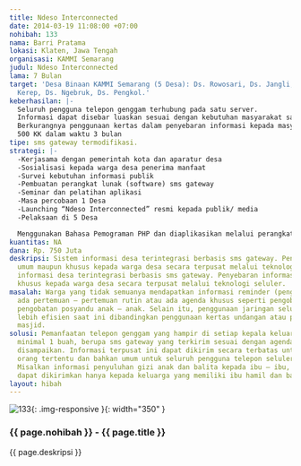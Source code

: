```yaml
---
title: Ndeso Interconnected
date: 2014-03-19 11:08:00 +07:00
nohibah: 133
nama: Barri Pratama
lokasi: Klaten, Jawa Tengah
organisasi: KAMMI Semarang
judul: Ndeso Interconnected
lama: 7 Bulan
target: 'Desa Binaan KAMMI Semarang (5 Desa): Ds. Rowosari, Ds. Jangli, Ds. Salam
  Kerep, Ds. Ngebruk, Ds. Pengkol.'
keberhasilan: |-
  Seluruh pengguna telepon genggam terhubung pada satu server.
  Informasi dapat disebar luaskan sesuai dengan kebutuhan masyarakat saat itu juga.
  Berkurangnya penggunaan kertas dalam penyebaran informasi kepada masyarakat.
  500 KK dalam waktu 3 bulan
tipe: sms gateway termodifikasi.
strategi: |-
  -Kerjasama dengan pemerintah kota dan aparatur desa
  -Sosialisasi kepada warga desa penerima manfaat
  -Survei kebutuhan informasi publik
  -Pembuatan perangkat lunak (software) sms gateway
  -Seminar dan pelatihan aplikasi
  -Masa percobaan 1 Desa
  -Launching “Ndeso Interconnected” resmi kepada publik/ media
  -Pelaksaan di 5 Desa

  Menggunakan Bahasa Pemograman PHP dan diaplikasikan melalui perangkat seluler warga desa.
kuantitas: NA
dana: Rp. 750 Juta
deskripsi: Sistem informasi desa terintegrasi berbasis sms gateway. Penyebaran informasi
  umum maupun khusus kepada warga desa secara terpusat melalui teknologi seluler.Sistem
  informasi desa terintegrasi berbasis sms gateway. Penyebaran informasi umum maupun
  khusus kepada warga desa secara terpusat melalui teknologi seluler.
masalah: Warga yang tidak semuanya mendapatkan informasi reminder (pengingat) ketika
  ada pertemuan – pertemuan rutin atau ada agenda khusus seperti pengobatan gratis,
  pengobatan posyandu anak – anak. Selain itu, penggunaan jaringan seluler dirasa
  lebih efisien saat ini dibandingkan penggunaan kertas undangan atau pengumuman di
  masjid.
solusi: Pemanfaatan telepon genggam yang hampir di setiap kepala keluarga memilikinya
  minimal 1 buah, berupa sms gateway yang terkirim sesuai dengan agenda yang akan
  disampaikan. Informasi terpusat ini dapat dikirim secara terbatas untuk orang –
  orang tertentu dan bahkan umum untuk seluruh pengguna telepon seluler di suatu desa.
  Misalkan informasi penyuluhan gizi anak dan balita kepada ibu – ibu, maka informasi
  dapat dikirimkan hanya kepada keluarga yang memiliki ibu hamil dan balita.
layout: hibah
---
```


![133](/static/img/hibahcms/133.png){: .img-responsive }{: width="350" }

### {{ page.nohibah }} - {{ page.title }}

{{ page.deskripsi }}
